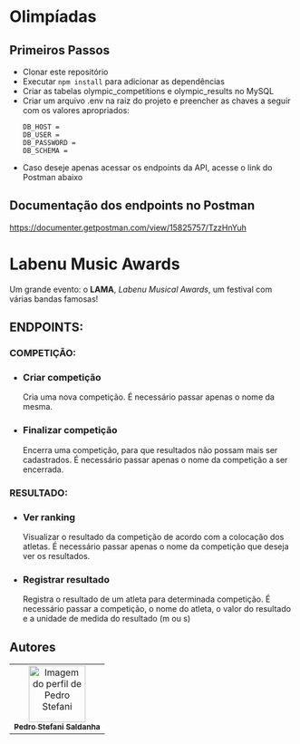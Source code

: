 # Olimpíadas
## Primeiros Passos

* Clonar este repositório
* Executar `npm install` para adicionar as dependências
* Criar as tabelas olympic_competitions e olympic_results no MySQL
* Criar um arquivo .env na raiz do projeto e preencher as chaves a seguir com os valores apropriados:
   ```
   DB_HOST = 
   DB_USER = 
   DB_PASSWORD = 
   DB_SCHEMA = 
   ```
* Caso deseje apenas acessar os endpoints da API, acesse o link do Postman abaixo

## Documentação dos endpoints no Postman

https://documenter.getpostman.com/view/15825757/TzzHnYuh

# Labenu Music Awards
Um grande evento: o **LAMA**, *Labenu Musical Awards*, um festival  com várias bandas famosas!


## ENDPOINTS:

### COMPETIÇÃO:
* ### Criar competição
  
    Cria uma nova competição. É necessário passar apenas o nome da mesma. 

* ### Finalizar competição

    Encerra uma competição, para que resultados não possam mais ser cadastrados. É necessário passar apenas o nome da competição a ser encerrada.

### RESULTADO:
* ### Ver ranking

    Visualizar o resultado da competição de acordo com a colocação dos atletas. É necessário passar apenas o nome da competição que deseja ver os resultados.

* ### Registrar resultado

     Registra o resultado de um atleta para determinada competição. É necessário passar a competição, o nome do atleta, o valor do resultado e a unidade de medida do resultado (m ou s) 


    
  
## Autores

<table>
  <tr>
   
  <td align="center"><a href="https://github.com/peustef">
    <img src="https://avatars.githubusercontent.com/u/20777850?v=4" width="100px" alt="Imagem do perfil de Pedro Stefani"/>
    <br />
    <sub><b>Pedro Stefani Saldanha</b></sub>

</table>
